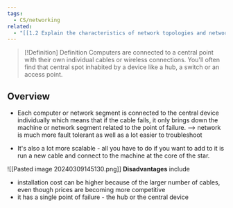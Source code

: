 ```yaml
---
tags:
  - CS/networking
related:
  - "[[1.2 Explain the characteristics of network topologies and network types]]"
---
```


> [!Definition] Definition
> Computers are connected to a central point with their own individual cables or wireless connections. You'll often find that central spot inhabited by a device like a hub, a switch or an access point. 


## Overview

- Each computer or network segment is connected to the central device individually which means that if the cable fails, it only brings down the machine or network segment related to the point of failure. 
--> network is much more fault tolerant as well as a lot easier to troubleshoot

- It's also a lot more scalable - all you have to do if you want to add to it is run a new cable and connect to the machine at the core of the star. 

![[Pasted image 20240309145130.png]]
**Disadvantages** include
- installation cost can be higher because of the larger number of cables, even though prices are becoming more competitive
- it has a single point of failure - the hub or the central device

